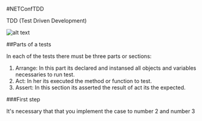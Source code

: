#NETConfTDD

TDD (Test Driven Development)

![alt text](http://iwt2.org/wp-content/uploads/2015/06/tdd-logo-300x235.png)


##Parts of a tests

In each of the tests there must be three parts or sections:

1. Arrange: In this part its declared and instansed all objects and variables necessaries to run test.
2. Act: In her its executed the method or function to test.
3. Assert: In this section its asserted the result of act its the expected.


###First step

It's necessary that that you implement the case to number 2 and number 3